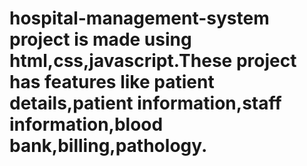 # hospital-management-system project is made using html,css,javascript.These project has features like patient details,patient information,staff information,blood bank,billing,pathology.
